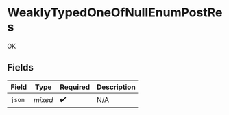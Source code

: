 # WeaklyTypedOneOfNullEnumPostRes

OK


## Fields

| Field              | Type               | Required           | Description        |
| ------------------ | ------------------ | ------------------ | ------------------ |
| `json`             | *mixed*            | :heavy_check_mark: | N/A                |